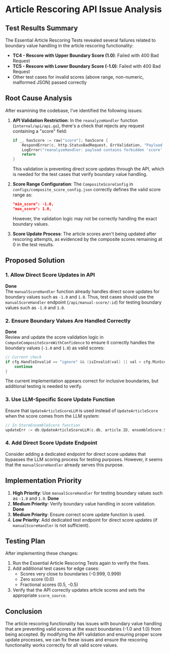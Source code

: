 # Article Rescoring API Issue Analysis

## Test Results Summary

The Essential Article Rescoring Tests revealed several failures related to boundary value handling in the article rescoring functionality:

- **TC4 - Rescore with Upper Boundary Score (1.0)**: Failed with 400 Bad Request
- **TC5 - Rescore with Lower Boundary Score (-1.0)**: Failed with 400 Bad Request
- Other test cases for invalid scores (above range, non-numeric, malformed JSON) passed correctly

## Root Cause Analysis

After examining the codebase, I've identified the following issues:

1. **API Validation Restriction**: In the `reanalyzeHandler` function (`internal/api/api.go`), there's a check that rejects any request containing a "score" field:

    ```go
    if _, hasScore := raw["score"]; hasScore {
        RespondError(c, http.StatusBadRequest, ErrValidation, "Payload must not contain 'score' field")
        LogError("reanalyzeHandler: payload contains forbidden 'score' field", nil)
        return
    }
    ```

    This validation is preventing direct score updates through the API, which is needed for the test cases that verify boundary value handling.

2. **Score Range Configuration**: The `CompositeScoreConfig` in `configs/composite_score_config.json` correctly defines the valid score range as:
    ```json
    "min_score": -1.0,
    "max_score": 1.0,
    ```

    However, the validation logic may not be correctly handling the exact boundary values.

3. **Score Update Process**: The article scores aren't being updated after rescoring attempts, as evidenced by the composite scores remaining at 0 in the test results.

## Proposed Solution

### 1. Allow Direct Score Updates in API

**Done**  
The `manualScoreHandler` function already handles direct score updates for boundary values such as `-1.0` and `1.0`. Thus, test cases should use the `manualScoreHandler` endpoint (`/api/manual-score/:id`) for testing boundary values such as `-1.0` and `1.0`.

### 2. Ensure Boundary Values Are Handled Correctly

**Done**  
Review and update the score validation logic in `ComputeCompositeScoreWithConfidence` to ensure it correctly handles the boundary values (`-1.0` and `1.0`) as valid scores:

```go
// Current check
if cfg.HandleInvalid == "ignore" && (isInvalid(val) || val < cfg.MinScore || val > cfg.MaxScore) {
    continue
}
```

The current implementation appears correct for inclusive boundaries, but additional testing is needed to verify.

### 3. Use LLM-Specific Score Update Function

Ensure that `UpdateArticleScoreLLM` is used instead of `UpdateArticleScore` when the score comes from the LLM system:

```go
// In StoreEnsembleScore function
updateErr := db.UpdateArticleScoreLLM(c.db, article.ID, ensembleScore.Score, confidence)
```

### 4. Add Direct Score Update Endpoint

Consider adding a dedicated endpoint for direct score updates that bypasses the LLM scoring process for testing purposes. However, it seems that the `manualScoreHandler` already serves this purpose.

## Implementation Priority

1. **High Priority**: Use `manualScoreHandler` for testing boundary values such as `-1.0` and `1.0`. **Done**
2. **Medium Priority**: Verify boundary value handling in score validation. **Done**
3. **Medium Priority**: Ensure correct score update function is used.
4. **Low Priority**: Add dedicated test endpoint for direct score updates (if `manualScoreHandler` is not sufficient).

## Testing Plan

After implementing these changes:

1. Run the Essential Article Rescoring Tests again to verify the fixes.
2. Add additional test cases for edge cases:
    - Scores very close to boundaries (-0.999, 0.999)
    - Zero score (0.0)
    - Fractional scores (0.5, -0.5)
3. Verify that the API correctly updates article scores and sets the appropriate `score_source`.

## Conclusion

The article rescoring functionality has issues with boundary value handling that are preventing valid scores at the exact boundaries (-1.0 and 1.0) from being accepted. By modifying the API validation and ensuring proper score update processes, we can fix these issues and ensure the rescoring functionality works correctly for all valid score values.

